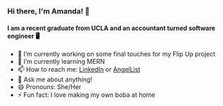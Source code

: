 ### Hi there, I'm Amanda! 👋
#### I am a recent graduate from UCLA and an accountant turned software engineer 🖥️

- 🔭 I’m currently working on some final touches for my Flip Up project
- 🌱 I’m currently learning MERN
- 📫 How to reach me: [LinkedIn](https://www.linkedin.com/in/amanda-chen-4b175a146/) or [AngelList](https://angel.co/u/amanda-chen-13)
- 💬 Ask me about anything!
- 😄 Pronouns: She/Her
- ⚡ Fun fact: I love making my own boba at home


